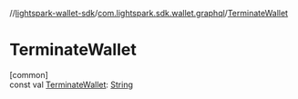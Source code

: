 //[lightspark-wallet-sdk](../../index.md)/[com.lightspark.sdk.wallet.graphql](index.md)/[TerminateWallet](-terminate-wallet.md)

# TerminateWallet

[common]\
const val [TerminateWallet](-terminate-wallet.md): [String](https://kotlinlang.org/api/latest/jvm/stdlib/kotlin/-string/index.html)
